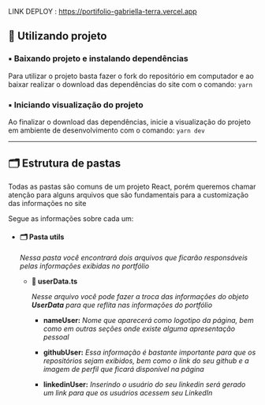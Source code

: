   
  
LINK DEPLOY : https://portifolio-gabriella-terra.vercel.app

  
  

🎲 Utilizando projeto
---------------------

### ▪️ Baixando projeto e instalando dependências

Para utilizar o projeto basta fazer o fork do repositório em computador e ao baixar realizar o download das dependências do site com o comando: `yarn`

### ▪️ Iniciando visualização do projeto

Ao finalizar o download das dependências, inicie a visualização do projeto em ambiente de desenvolvimento com o comando: `yarn dev`

  
  

* * *

🗂 Estrutura de pastas
----------------------

Todas as pastas são comuns de um projeto React, porém queremos chamar atenção para alguns arquivos que são fundamentais para a customização das informações no site

Segue as informações sobre cada um:

*   #### 🗂 Pasta utils
    
    _Nessa pasta você encontrará dois arquivos que ficarão responsáveis pelas informações exibidas no portfólio_
    
    *   **📄 userData.ts**
        
        _Nesse arquivo você pode fazer a troca das informações do objeto **UserData** para que reflita nas informações do portfólio_
        
        *   **nameUser:** _Nome que aparecerá como logotipo da página, bem como em outras seções onde existe alguma apresentação pessoal_
            
        *   **githubUser:** _Essa informação é bastante importante para que os repositórios sejam exibidos, bem como o link do seu github e a imagem de perfil que ficará disponível na página_
            
        *   **linkedinUser:** _Inserindo o usuário do seu linkedin será gerado um link para que os usuários acessem seu LinkedIn_
            
        
